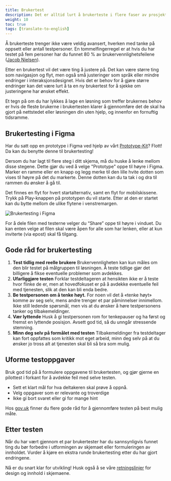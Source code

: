 ```yaml
---
title: Brukertest
description: Det er alltid lurt å brukerteste i flere faser av prosjektet. Gjennom brukertester måler du om det du lager treffer brukernes behov. Det er en god investering å gjøre dette tidlig i prosjektet, slik at du ikke bruker penger på å utvikle en løsning som ikke løser utfordringene.
weight: 10
toc: true
tags: [translate-to-english]
---
```


Å brukerteste trenger ikke være veldig avansert, hverken med tanke på oppsett eller antall testpersoner. 
En tommelfingerregel er at hvis du har testet på fem personer har du funnet 80 % av brukervennlighetsfeilene 
([Jacob Nielsen](https://www.nngroup.com/articles/why-you-only-need-to-test-with-5-users/)).

Etter en brukertest vil det være ting å justere på. Det kan være større ting som navigasjon og flyt, men også små 
justeringer som språk eller mindre endringer i interaksjonsdesignet. Hvis det er behov for å gjøre større endringer 
kan det være lurt å ta en ny brukertest for å sjekke om justeringene har ønsket effekt.

Et tegn på om du har lykkes å lage en løsning som treffer brukernes behov er hvis de fleste brukerne i brukertesten 
klarer å gjennomføre det de skal ha gjort på nettstedet eller løsningen din uten hjelp, og innenfor en fornuftig tidsramme. 

## Brukertesting i Figma

Har du satt opp en prototype i Figma ved hjelp av vårt [Prototype-Kit](../prototype/)? Flott! Da kan du 
benytte denne til brukertesting! 

Dersom du har lagt til flere steg i ditt skjema, må du huske å lenke mellom disse stegene. Dette gjør du ved å velge 
"Prototype" oppe til høyre i Figma. Marker en ramme eller en knapp og legg merke til den lille hvite dotten som 
vises til høyre på det du markerte. Denne dotten kan du ta tak i og dra til rammen du ønsker å gå til. 

Det finnes en flyt for hvert startalternativ, samt en flyt for mobilskissene. Trykk på Play-knappen på prototypen 
du vil starte. Etter at den er startet kan du bytte mellom de ulike flytene i venstremargen.

![Brukertesting i Figma](prototype-play.gif "Brukertesting i Figma")

For å dele filen med testerne velger du “Share” oppe til høyre i vinduet. Du kan enten velge at filen skal være 
åpen for alle som har lenken, eller at kun inviterte (via epost) skal få tilgang. 

## Gode råd for brukertesting

1. **Test tidlig med reelle brukere** Brukervennligheten kan kun måles om den blir testet på målgruppen til løsningen. 
Å teste tidlige gjør det billigere å fikse eventuelle problemer som avdekkes.
1. **Ufarliggjøre testen** Forklar testdeltageren at hensikten ikke er å teste hvor flinke de er, men at hovedfokuset 
er på å avdekke eventuelle feil med tjenesten, slik at den kan bli enda bedre.
2. **Be testpersonen om å tenke høyt.** For noen vil det å «tenke høyt» komme av seg selv, mens andre trenger et par 
påminnelser innimellom. Ikke still ledende spørsmål, men vis at du ønsker å høre testpersonens tanker og tilbakemeldinger. 
3. **Vær lyttende** Husk å gi testpersonen rom for tenkepauser og ha først og fremst en lyttende posisjon. 
Avsett god tid, så du unngår stressende stemning. 
4. **Minn deg selv på formålet med testen** Tilbakemeldinger fra testdeltager kan fort oppfattes som kritikk mot 
eget arbeid, minn deg selv på at du ønsker jo tross alt at tjenesten skal bli så bra som mulig.
## Uforme testoppgaver
Bruk god tid på å formulere oppgavene til brukertesten, og gjør gjerne en pilottest i forkant for å avdekke feil 
med selve testen. 

- Sett et klart mål for hva deltakeren skal prøve å oppnå.
- Velg oppgaver som er relevante og troverdige
- Ikke gi bort svaret eller gi for mange hint

Hos [gov.uk](https://www.gov.uk/service-manual/user-research/using-moderated-usability-testing) finner du flere 
gode råd for å gjennomføre testen på best mulig måte.
## Etter testen
Når du har vært gjennom et par brukertester har du sannsynligvis funnet ting du bør forbedre i utformingen av 
skjemaet eller formuleringen av innholdet. Vurder å kjøre en ekstra runde brukertesting etter du har gjort endringene.

Nå er du snart klar for utvikling! Husk også å se våre [retningslinjer](/../guidelines) for design 
og innhold i skjemaene.